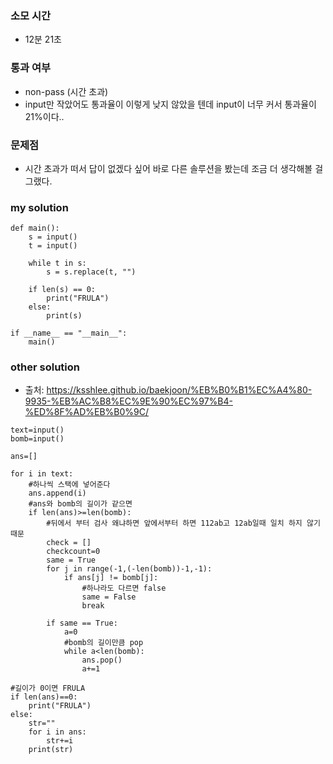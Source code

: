 ### 소모 시간
- 12분 21초

### 통과 여부
- non-pass (시간 초과)
- input만 작았어도 통과율이 이렇게 낮지 않았을 텐데 input이 너무 커서 통과율이 21%이다..

### 문제점
- 시간 초과가 떠서 답이 없겠다 싶어 바로 다른 솔루션을 봤는데 조금 더 생각해볼 걸 그랬다.

### my solution
```
def main():
    s = input()
    t = input()

    while t in s:
        s = s.replace(t, "")

    if len(s) == 0:
        print("FRULA")
    else:
        print(s)

if __name__ == "__main__":
    main()
```

### other solution
- 출처: https://ksshlee.github.io/baekjoon/%EB%B0%B1%EC%A4%80-9935-%EB%AC%B8%EC%9E%90%EC%97%B4-%ED%8F%AD%EB%B0%9C/
```
text=input()
bomb=input()

ans=[]

for i in text:
    #하나씩 스택에 넣어준다
    ans.append(i)
    #ans와 bomb의 길이가 같으면
    if len(ans)>=len(bomb):
        #뒤에서 부터 검사 왜냐하면 앞에서부터 하면 112ab고 12ab일때 일치 하지 않기때문
        check = []
        checkcount=0
        same = True
        for j in range(-1,(-len(bomb))-1,-1):
            if ans[j] != bomb[j]:
                #하나라도 다르면 false
                same = False
                break
        
        if same == True:
            a=0
            #bomb의 길이만큼 pop
            while a<len(bomb):
                ans.pop()
                a+=1

#길이가 0이면 FRULA
if len(ans)==0:
    print("FRULA")
else:
    str=""
    for i in ans:
        str+=i
    print(str)
```